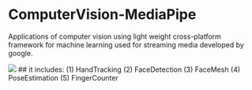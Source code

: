 # ComputerVision-MediaPipe
Applications of computer vision using light weight cross-platform framework for machine learning used for streaming media developed by google.


<img src="C:\Users\ASUS\OneDrive\Desktop\projects\django_project\ml_project\data\val\Deependra\cv.jpg">
## it includes:
(1) HandTracking
(2) FaceDetection
(3) FaceMesh
(4) PoseEstimation
(5) FingerCounter